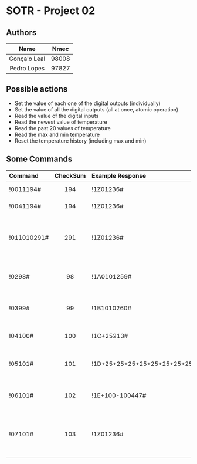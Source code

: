 # SOTR - Project 02

## Authors

|     Name     | Nmec  |
| :----------: | :---: |
| Gonçalo Leal | 98008 |
| Pedro Lopes  | 97827 |

## Possible actions

- Set the value of each one of the digital outputs (individually)
- Set the value of all the digital outputs (all at once, atomic operation)
- Read the value of the digital inputs
- Read the newest value of temperature
- Read the past 20 values of temperature
- Read the max and min temperature
- Reset the temperature history (including max and min)


## Some Commands

| Command     | CheckSum | Example Response                                                    | Description                                               |
| :---------- | :------: | :------------------------------------------------------------------ | :-------------------------------------------------------- |
| !0011194#   |   194    | !1Z01236#                                                           | Set led 1 to ON.                                          |
| !0041194#   |   194    | !1Z01236#                                                           | Set led 4 to ON.                                          |
| !011010291# |   291    | !1Z01236#                                                           | Set led 1 and 3 to ON, 2 and 4 to Off. (atomic operation) |
| !0298#      |    98    | !1A0101259#                                                         | Read the value of the digital inputs                      |
| !0399#      |    99    | !1B1010260#                                                         | Read the value of the digital outputs                     |
| !04100#     |   100    | !1C+25213#                                                          | Read the last value of temperature                        |
| !05101#     |   101    | !1D+25+25+25+25+25+25+25+25+25+25+25+25+25+25+25+25+25+25+25+25988# | Read the last 20 values of temperature                    |
| !06101#     |   102    | !1E+100-100447#                                                     | Read the max and min temperature                          |
| !07101#     |   103    | !1Z01236#                                                           | Reset the temperature history (including max and min)     |